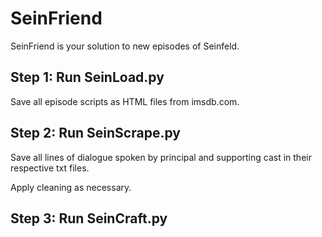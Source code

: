# SeinFriend
SeinFriend is your solution to new episodes of Seinfeld.

## Step 1: Run SeinLoad.py
Save all episode scripts as HTML files from imsdb.com.

## Step 2: Run SeinScrape.py
Save all lines of dialogue spoken by principal and supporting cast in their respective txt files.

Apply cleaning as necessary.

## Step 3: Run SeinCraft.py
